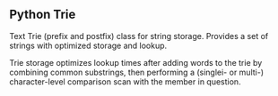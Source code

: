 
## Python Trie

Text Trie (prefix and postfix) class for string storage. Provides a set of strings with optimized storage and lookup.
 
Trie storage optimizes lookup times after adding words to the trie by combining common substrings, then performing a (singlei- or multi-) character-level comparison scan with the member in question.
